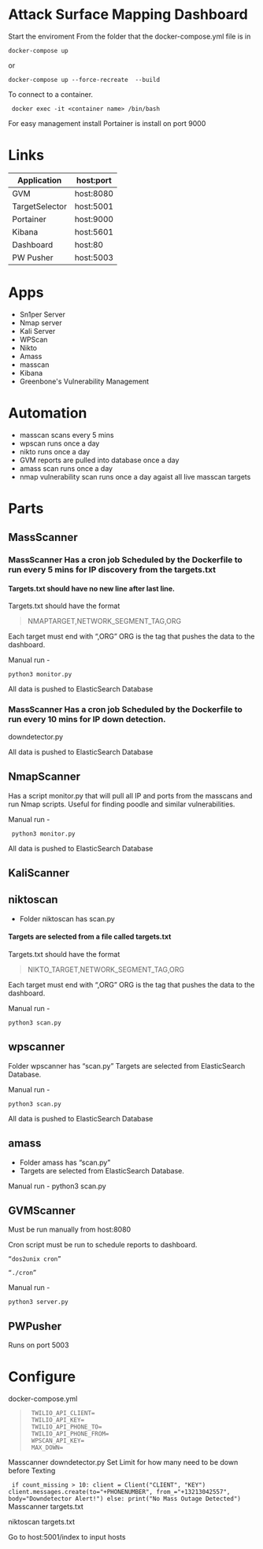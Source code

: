 
# Attack Surface Mapping Dashboard

Start the enviroment
From the folder that the docker-compose.yml file is in

`docker-compose up ` 

or 

 `docker-compose up --force-recreate  --build`

To connect to a container.

` docker exec -it <container name> /bin/bash`

For easy management install Portainer is install on port 9000

# Links
|Application| host:port|
|-----|-----|
|GVM |host:8080|
|TargetSelector |host:5001|
|Portainer |host:9000|
|Kibana |host:5601|
|Dashboard |host:80|
|PW Pusher |host:5003|

# Apps
- Sn1per Server
- Nmap server
- Kali Server
- WPScan
- Nikto
- Amass
- masscan
- Kibana
- Greenbone's Vulnerability Management

# Automation
- masscan scans every 5 mins
- wpscan runs once a day 
- nikto runs once a day
- GVM reports are pulled into database once a day
- amass scan runs once a day
- nmap vulnerability scan runs once a day agaist all live masscan targets

# Parts
## MassScanner

### MassScanner Has a cron job Scheduled by the Dockerfile to run every 5 mins for IP discovery from the targets.txt

#### Targets.txt should have no new line after last line.
Targets.txt should have the format 

> NMAPTARGET,NETWORK_SEGMENT_TAG,ORG

Each target must end with “,ORG”
ORG is the tag that pushes the data to the dashboard.

Manual run - 

    python3 monitor.py

All data is pushed to ElasticSearch Database

### MassScanner Has a cron job Scheduled by the Dockerfile to run every 10 mins for IP down detection.
downdetector.py

All data is pushed to ElasticSearch Database

## NmapScanner

Has a script monitor.py that will pull all IP and ports from the masscans and run Nmap scripts. Useful for finding poodle and similar vulnerabilities.

Manual run -

     python3 monitor.py

All data is pushed to ElasticSearch Database

## KaliScanner

 ## niktoscan

- Folder niktoscan has scan.py
#### Targets are selected from a file called targets.txt
Targets.txt should have the format 

> NIKTO_TARGET,NETWORK_SEGMENT_TAG,ORG

Each target must end with “,ORG”
ORG is the tag that pushes the data to the dashboard.

Manual run - 

    python3 scan.py

## wpscanner

Folder wpscanner has “scan.py”
Targets are selected from ElasticSearch Database. 

Manual run - 

    python3 scan.py

All data is pushed to ElasticSearch Database

## amass

- Folder amass has “scan.py”
- Targets are selected from ElasticSearch Database.

Manual run - python3 scan.py

## GVMScanner


Must be run manually from host:8080

Cron script must be run to schedule reports to dashboard.

    “dos2unix cron”
    
    “./cron”

Manual run - 

    python3 server.py

## PWPusher

Runs on port 5003

# Configure
docker-compose.yml
    
>      TWILIO_API_CLIENT=
>      TWILIO_API_KEY=
>      TWILIO_API_PHONE_TO=
>      TWILIO_API_PHONE_FROM=
>      WPSCAN_API_KEY=
>      MAX_DOWN= 

Masscanner downdetector.py
Set Limit for how many need to be down before Texting

` if count_missing > 10:
        client = Client("CLIENT", "KEY")
        client.messages.create(to="+PHONENUMBER", from_="+13213042557", body="Downdetector Alert!")
    else:
        print("No Mass Outage Detected")`
Masscanner targets.txt

niktoscan targets.txt

Go to host:5001/index to input hosts

